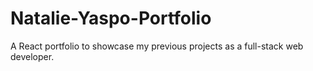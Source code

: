 # Natalie-Yaspo-Portfolio
A React portfolio to showcase my previous projects as a full-stack web developer.
